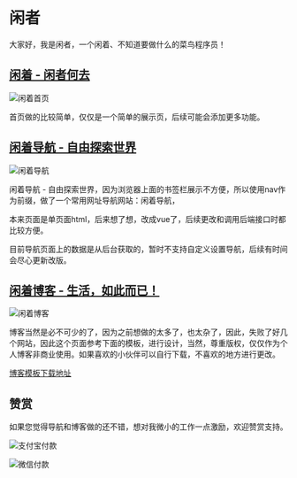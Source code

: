 # 闲者

大家好，我是闲者，一个闲着、不知道要做什么的菜鸟程序员！

## [闲着 - 闲者何去](https://justmyfreedom.com/)

![闲着首页](https://static.justmyfreedom.com//static/jmf/images/article/闲着首页.png)

首页做的比较简单，仅仅是一个简单的展示页，后续可能会添加更多功能。

## [闲着导航 - 自由探索世界](https://nav.justmyfreedom.com/)

![闲着导航](https://static.justmyfreedom.com//static/jmf/images/article/闲着导航.png)

闲着导航 - 自由探索世界，因为浏览器上面的书签栏展示不方便，所以使用nav作为前缀，做了一个常用网址导航网站：闲着导航，

本来页面是单页面html，后来想了想，改成vue了，后续更改和调用后端接口时都比较方便。

目前导航页面上的数据是从后台获取的，暂时不支持自定义设置导航，后续有时间会尽心更新改版。

##  [闲着博客 - 生活，如此而已！](https://blog.justmyfreedom.com/)

![闲着博客](https://static.justmyfreedom.com//static/jmf/images/article/闲着博客.png)

博客当然是必不可少的了，因为之前想做的太多了，也太杂了，因此，失败了好几个网站，因此这个页面参考下面的模板，进行设计，当然，尊重版权，仅仅作为个人博客非商业使用。如果喜欢的小伙伴可以自行下载，不喜欢的地方进行更改。

[博客模板下载地址](https://github.com/EugeneGe/JMF_Blog)

## 赞赏

如果您觉得导航和博客做的还不错，想对我微小的工作一点激励，欢迎赞赏支持。

![支付宝付款](https://static.justmyfreedom.com/static/jmf/images/article/支付宝付款.jpg)

![微信付款](https://static.justmyfreedom.com/static/jmf/images/article/微信付款.jpg)